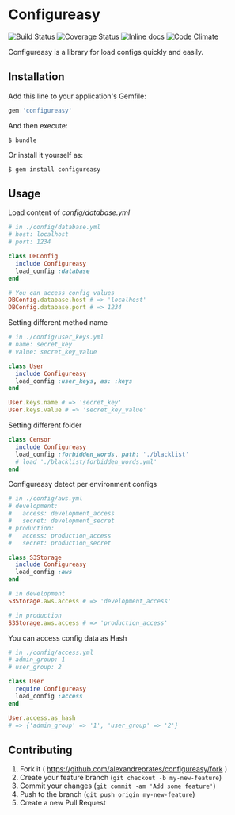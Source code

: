 Configureasy
=============

[![Build Status](https://travis-ci.org/alexandreprates/configureasy.svg?branch=master)](https://travis-ci.org/alexandreprates/configureasy) [![Coverage Status](https://coveralls.io/repos/alexandreprates/configureasy/badge.svg)](https://coveralls.io/r/alexandreprates/configureasy) [![Inline docs](http://inch-ci.org/github/alexandreprates/configureasy.svg?branch=master)](http://inch-ci.org/github/alexandreprates/configureasy) [![Code Climate](https://codeclimate.com/github/alexandreprates/configureasy/badges/gpa.svg)](https://codeclimate.com/github/alexandreprates/configureasy)

Configureasy is a library for load configs quickly and easily.

## Installation

Add this line to your application's Gemfile:

```ruby
gem 'configureasy'
```

And then execute:

    $ bundle

Or install it yourself as:

    $ gem install configureasy

## Usage

Load content of <i>config/database.yml</i>

```ruby
# in ./config/database.yml
# host: localhost
# port: 1234

class DBConfig
  include Configureasy
  load_config :database
end

# You can access config values
DBConfig.database.host # => 'localhost'
DBConfig.database.port # => 1234
```

Setting different method name

```ruby
# in ./config/user_keys.yml
# name: secret_key
# value: secret_key_value

class User
  include Configureasy
  load_config :user_keys, as: :keys
end

User.keys.name # => 'secret_key'
User.keys.value # => 'secret_key_value'
```

Setting different folder

```ruby
class Censor
  include Configureasy
  load_config :forbidden_words, path: './blacklist'
  # load './blacklist/forbidden_words.yml'
end
```

Configureasy detect per environment configs

```ruby
# in ./config/aws.yml
# development:
#   access: development_access
#   secret: development_secret
# production:
#   access: production_access
#   secret: production_secret

class S3Storage
  include Configureasy
  load_config :aws
end

# in development
S3Storage.aws.access # => 'development_access'

# in production
S3Storage.aws.access # => 'production_access'
```

You can access config data as Hash

```ruby
# in ./config/access.yml
# admin_group: 1
# user_group: 2

class User
  require Configureasy
  load_config :access
end

User.access.as_hash
# => {'admin_group' => '1', 'user_group' => '2'}
```

## Contributing

1. Fork it ( https://github.com/alexandreprates/configureasy/fork )
2. Create your feature branch (`git checkout -b my-new-feature`)
3. Commit your changes (`git commit -am 'Add some feature'`)
4. Push to the branch (`git push origin my-new-feature`)
5. Create a new Pull Request
